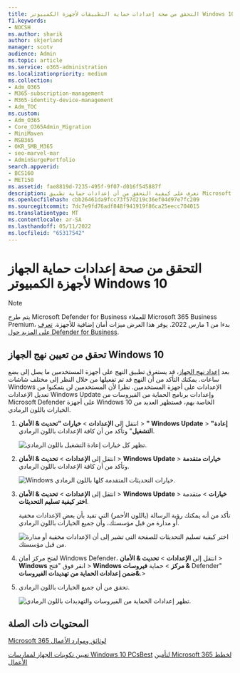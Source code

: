```yaml
---
title: التحقق من صحة إعدادات حماية التطبيقات لأجهزة الكمبيوتر Windows 10
f1.keywords:
- NOCSH
ms.author: sharik
author: skjerland
manager: scotv
audience: Admin
ms.topic: article
ms.service: o365-administration
ms.localizationpriority: medium
ms.collection:
- Adm_O365
- M365-subscription-management
- M365-identity-device-management
- Adm_TOC
ms.custom:
- Adm_O365
- Core_O365Admin_Migration
- MiniMaven
- MSB365
- OKR_SMB_M365
- seo-marvel-mar
- AdminSurgePortfolio
search.appverid:
- BCS160
- MET150
ms.assetid: fae8819d-7235-495f-9f07-d016f545887f
description: تعرف على كيفية التحقق من أن إعدادات حماية تطبيق Microsoft 365 للأعمال قد تم تفعيلها على أجهزة Windows 10 للمستخدمين.
ms.openlocfilehash: cbb26461da9fcc73f57d219c36ef04d97e7fc209
ms.sourcegitcommit: 7dc7e9fd76adf848f941919f86ca25eecc704015
ms.translationtype: MT
ms.contentlocale: ar-SA
ms.lasthandoff: 05/11/2022
ms.locfileid: "65317542"
---
```

# <a name="validate-device-protection-settings-for-windows-10-pcs"></a>التحقق من صحة إعدادات حماية الجهاز لأجهزة الكمبيوتر Windows 10

> [!NOTE]
> يتم طرح Microsoft Defender for Business للعملاء Microsoft 365 Business Premium، بدءا من 1 مارس 2022. يوفر هذا العرض ميزات أمان إضافية للأجهزة. [تعرف على المزيد حول Defender for Business](../../security/defender-business/mdb-overview.md).

## <a name="verify-that-windows-10-device-policies-are-set"></a>تحقق من تعيين نهج الجهاز Windows 10

بعد [إعداد نهج الجهاز](../../business-premium/m365bp-protection-settings-for-windows-10-pcs.md)، قد يستغرق تطبيق النهج على أجهزة المستخدمين ما يصل إلى بضع ساعات. يمكنك التأكد من أن النهج قد تم تفعيلها من خلال النظر إلى مختلف شاشات Windows الإعدادات على أجهزة المستخدمين. نظرا لأن المستخدمين لن يتمكنوا من تعديل الإعدادات Windows Update وإعدادات برنامج الحماية من الفيروسات من Microsoft Defender على أجهزة Windows 10 الخاصة بهم، فستظهر العديد من الخيارات باللون الرمادي.
  
1. انتقل إلى **الإعدادات** \> **خيارات "تحديث &amp; الأمان** \> **" Windows Update** \> **"إعادة التشغيل**" وتأكد من أن كافة الإعدادات باللون الرمادي.

    ![تظهر كل خيارات إعادة التشغيل باللون الرمادي.](../../media/31308da9-18b0-47c5-bbf6-d5fa6747c376.png)
  
2. انتقل إلى **الإعدادات** \> **تحديث &amp; الأمان** \> **Windows Update** \> **خيارات متقدمة** وتأكد من أن كافة الإعدادات باللون الرمادي.

    ![Windows خيارات التحديثات المتقدمة كلها باللون الرمادي.](../../media/049cf281-d503-4be9-898b-c0a3286c7fc2.png)
  
3. انتقل إلى **الإعدادات** \> **تحديث &amp; الأمان** \> **Windows Update** \> **خيارات** \> متقدمة **اختر كيفية تسليم التحديثات**.

    تأكد من أنه يمكنك رؤية الرسالة (باللون الأحمر) التي تفيد بأن بعض الإعدادات مخفية أو مدارة من قبل مؤسستك، وأن جميع الخيارات باللون الرمادي.

    ![اختر كيفية تسليم التحديثات للصفحة التي تشير إلى أن الإعدادات مخفية أو مدارة من قبل مؤسستك.](../../media/6b3e37c5-da41-4afd-9983-b4f406216b59.png)
  
4. لفتح مركز أمان Windows Defender، انتقل إلى **الإعدادات** \> **تحديث &amp; الأمان** \> **Windows** انقر فوق "فتح \> **Windows مركز** \> حماية **فيروسات &amp;** Defender" **ضمن إعدادات الحماية من تهديدات الفيروسات&amp;**.\>

5. تحقق من أن جميع الخيارات باللون الرمادي.

    ![تظهر إعدادات الحماية من الفيروسات والتهديدات باللون الرمادي.](../../media/9ca68d40-a5d9-49d7-92a4-c581688b5926.png)
  
## <a name="related-content"></a>المحتويات ذات الصلة

[Microsoft 365 لوثائق وموارد الأعمال](/admin)

[تعيين تكوينات الجهاز لممارسات Windows 10 PCsBest](../../business-premium/m365bp-protection-settings-for-windows-10-devices.md)
 [لتأمين Microsoft 365 لخطط الأعمال](../../admin/security-and-compliance/secure-your-business-data.md)
